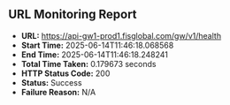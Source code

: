 ## URL Monitoring Report

- **URL:** https://api-gw1-prod1.fisglobal.com/gw/v1/health
- **Start Time:** 2025-06-14T11:46:18.068568
- **End Time:** 2025-06-14T11:46:18.248241
- **Total Time Taken:** 0.179673 seconds
- **HTTP Status Code:** 200
- **Status:** Success
- **Failure Reason:** N/A
